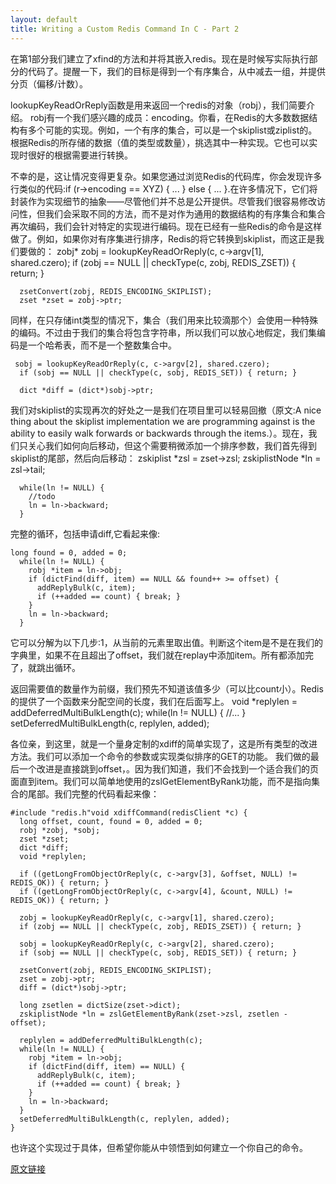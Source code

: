 ```yaml
---
layout: default
title: Writing a Custom Redis Command In C - Part 2
---
```

在第1部分我们建立了xfind的方法和并将其嵌入redis。现在是时候写实际执行部分的代码了。提醒一下，我们的目标是得到一个有序集合，从中减去一组，并提供分页（偏移/计数）。

lookupKeyReadOrReply函数是用来返回一个redis的对象（robj），我们简要介绍。 robj有一个我们感兴趣的成员：encoding。你看，在Redis的大多数数据结构有多个可能的实现。例如，一个有序的集合，可以是一个skiplist或ziplist的。 根据Redis的所存储的数据（值的类型或数量），挑选其中一种实现。它也可以实现时很好的根据需要进行转换。

不幸的是，这让情况变得更复杂。如果您通过浏览Redis的代码库，你会发现许多行类似的代码:if (r->encoding == XYZ) { ... } else { ... }.在许多情况下，它们将封装作为实现细节的抽象——尽管他们并不总是公开提供。尽管我们很容易修改访问性，但我们会采取不同的方法，而不是对作为通用的数据结构的有序集合和集合再次编码，我们会针对特定的实现进行编码。现在已经有一些Redis的命令是这样做了。例如，如果你对有序集进行排序，Redis的将它转换到skiplist，而这正是我们要做的：
      zobj* zobj = lookupKeyReadOrReply(c, c->argv[1], shared.czero);
      if (zobj == NULL || checkType(c, zobj, REDIS_ZSET)) { return; }
    
      zsetConvert(zobj, REDIS_ENCODING_SKIPLIST);
      zset *zset = zobj->ptr;

同样，在只存储int类型的情况下，集合（我们用来比较滴那个）会使用一种特殊的编码​​。不过由于我们的集合将包含字符串，所以我们可以放心地假定，我们集编码是一个哈希表，而不是一个整数集合中。

     sobj = lookupKeyReadOrReply(c, c->argv[2], shared.czero);
      if (sobj == NULL || checkType(c, sobj, REDIS_SET)) { return; }
    
      dict *diff = (dict*)sobj->ptr;

我们对skiplist的实现再次的好处之一是我们在项目里可以轻易回撤（原文:A nice thing about the skiplist implementation we are programming against is the ability to easily walk forwards or backwards through the items.）。现在，我们只关心我们如何向后移动，但这个需要稍微添加一个排序参数，我们首先得到skiplist的尾部，然后向后移动：
     zskiplist *zsl = zset->zsl;
      zskiplistNode *ln = zsl->tail;
    
      while(ln != NULL) {
        //todo
        ln = ln->backward;
      }

完整的循环，包括申请diff,它看起来像:

    long found = 0, added = 0;
      while(ln != NULL) {
        robj *item = ln->obj;
        if (dictFind(diff, item) == NULL && found++ >= offset) {
          addReplyBulk(c, item);
          if (++added == count) { break; }
        }
        ln = ln->backward;
      }

它可以分解为以下几步:1，从当前的元素里取出值。判断这个item是不是在我们的字典里，如果不在且超出了offset，我们就在replay中添加item。所有都添加完了，就跳出循环。

返回需要值的数量作为前缀，我们预先不知道该值多少（可以比count小）。Redis的提供了一个函数来分配空间的长度，我们在后面写上。
    void *replylen = addDeferredMultiBulkLength(c);
      while(ln != NULL) {
        //...
      }
      setDeferredMultiBulkLength(c, replylen, added);
    


各位亲，到这里，就是一个量身定制的xdiff的简单实现了，这是所有类型的改进方法。我们可以添加一个命令的参数或实现类似排序的GET的功能。
我们做的最后一个改进是直接跳到offset，。因为我们知道，我们不会找到一个适合我们的页面直到item。我们可以简单地使用的zslGetElementByRank功能，而不是指向集合的尾部。我们完整的代码看起来像：

    #include "redis.h"void xdiffCommand(redisClient *c) {
      long offset, count, found = 0, added = 0;
      robj *zobj, *sobj;
      zset *zset;
      dict *diff;
      void *replylen;
    
      if ((getLongFromObjectOrReply(c, c->argv[3], &offset, NULL) != REDIS_OK)) { return; }
      if ((getLongFromObjectOrReply(c, c->argv[4], &count, NULL) != REDIS_OK)) { return; }
    
      zobj = lookupKeyReadOrReply(c, c->argv[1], shared.czero);
      if (zobj == NULL || checkType(c, zobj, REDIS_ZSET)) { return; }
    
      sobj = lookupKeyReadOrReply(c, c->argv[2], shared.czero);
      if (sobj == NULL || checkType(c, sobj, REDIS_SET)) { return; }
    
      zsetConvert(zobj, REDIS_ENCODING_SKIPLIST);
      zset = zobj->ptr;
      diff = (dict*)sobj->ptr;
    
      long zsetlen = dictSize(zset->dict);
      zskiplistNode *ln = zslGetElementByRank(zset->zsl, zsetlen - offset);
    
      replylen = addDeferredMultiBulkLength(c);
      while(ln != NULL) {
        robj *item = ln->obj;
        if (dictFind(diff, item) == NULL) {
          addReplyBulk(c, item);
          if (++added == count) { break; }
        }
        ln = ln->backward;
      }
      setDeferredMultiBulkLength(c, replylen, added);
    }

也许这个实现过于具体，但希望你能从中领悟到如何建立一个你自己的命令。

[原文链接](http://openmymind.net/Writing-A-Custom-Redis-Command-In-C-Part-2/)

